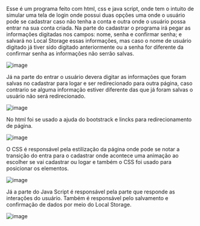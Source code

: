 Esse é um programa feito com html, css e java script, onde tem o intuito de simular uma tela de login onde possui duas opções uma onde o usuário pode se cadastrar caso não tenha a conta e outra onde o usuário possa entrar na sua conta criada.
Na parte do cadastrar o programa irá pegar as informações digitadas nos campos: nome, senha e confirmar senha; e salvará no Local Storage essas informações, mas caso o nome de usuário digitado já tiver sido digitado anteriormente ou a senha for diferente da confirmar senha as informações não serrão salvas.

![image](https://github.com/Felipefar/trabalho-formLoigin/assets/111538929/0f649037-6d05-4d88-a547-483a8ffcf75a)


Já na parte do entrar o usuário devera digitar as informações que foram salvas no cadastrar para logar e ser redirecionado para outra página, caso contrario se alguma informação estiver diferente das que já foram salvas o usuário não será redirecionado.

![image](https://github.com/Felipefar/trabalho-formLoigin/assets/111538929/75a0d7dc-2b1b-4759-b4b9-81b24244d5fc)

No html foi se usado a ajuda do bootstrack e lincks para redirecionamento de página.

![image](https://github.com/Felipefar/trabalho-formLoigin/assets/111538929/3a13ddbe-2020-4edc-8fd8-f19c3083982a)

O CSS é responsável pela estilização da página onde pode se notar a transição do entra para o cadastrar onde acontece uma animação ao escolher se vai cadastrar ou logar e também o CSS foi usado para posicionar os elementos. 

![image](https://github.com/Felipefar/trabalho-formLoigin/assets/111538929/a4db8390-3bb8-4ec0-994d-a157df0c1ff5)

Já a parte do Java Script é responsável pela parte que responde as interações do usuário. Também é responsável pelo salvamento e confirmação de dados por meio do Local Storage.

![image](https://github.com/Felipefar/trabalho-formLoigin/assets/111538929/ff2e5a51-8287-455d-ba11-97b26902d68c)
